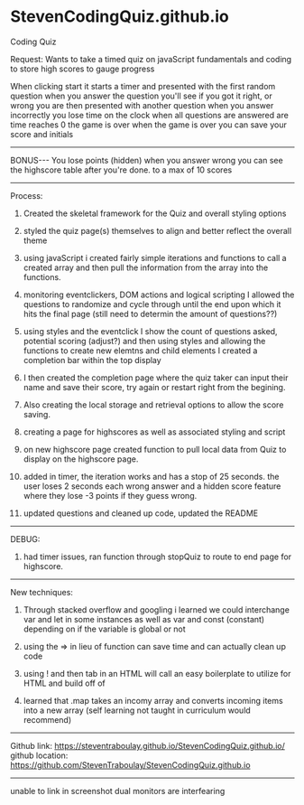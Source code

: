 # StevenCodingQuiz.github.io
Coding Quiz


Request:
Wants to take a timed quiz on javaScript fundamentals and coding to store high scores to gauge progress


When clicking start 
it starts a timer and presented with the first random question
when you answer the question you'll see if you got it right, or wrong 
you are then presented with another question
when you answer incorrectly you lose time on the clock
when all questions are answered are time reaches 0
the game is over
when the game is over you can save your score and initials


*****
BONUS---
You lose points (hidden) when you answer wrong
you can see the highscore table after you're done. to a max of 10 scores




****
Process:

1) Created the skeletal framework for the Quiz and overall styling options

2) styled the quiz page(s) themselves to align and better reflect the overall theme

3) using javaScript i created fairly simple iterations and functions to call a created array and then pull the information from the array into the functions. 

4) monitoring eventclickers, DOM actions and logical scripting I allowed the questions to randomize and cycle through until the end upon which it hits the final page (still need to determin the amount of questions??)

5) using styles and the eventclick I show the count of questions asked, potential scoring (adjust?) and then using styles and allowing the functions to create new elemtns and child elements I created a completion bar within the top display

6) I then created the completion page where the quiz taker can input their name and save their score, try again or restart right from the begining.

7) Also creating the local storage and retrieval options to allow the score saving.

8) creating a page for highscores as well as associated styling and script

9)  on new highscore page created function to pull local data from Quiz to display on the highscore page.

10) added in timer, the iteration works and has a stop of 25 seconds. the user loses 2 seconds each wrong answer and a hidden score feature where they lose -3 points if they guess wrong.

11) updated questions and cleaned up code, updated the README

****
DEBUG:

1) had timer issues, ran function through stopQuiz to route to end page for highscore.


****
New techniques:

1) Through stacked overflow and googling i learned we could interchange var and let in some instances as well as var and const (constant) depending on if the variable is global or not

2) using the => in lieu of function can save time and can actually clean up code

3) using ! and then tab in an HTML will call an easy boilerplate to utilize for HTML and build off of

4) learned that .map takes an incomy array and converts incoming items into a new array (self learning not taught in curriculum would recommend)

****
Github link:
 https://steventraboulay.github.io/StevenCodingQuiz.github.io/
 github location:
 https://github.com/StevenTraboulay/StevenCodingQuiz.github.io


***
unable to link in screenshot dual monitors are interfearing 

